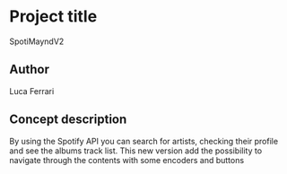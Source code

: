 # Project title
SpotiMayndV2

## Author
Luca Ferrari

## Concept description
By using the Spotify API you can search for artists, checking their profile and see the albums track list.
This new version add the possibility to navigate through the contents with some encoders and buttons